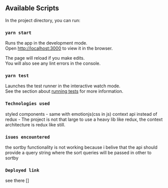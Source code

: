 
## Available Scripts

In the project directory, you can run:

### `yarn start`

Runs the app in the development mode.\
Open [http://localhost:3000](http://localhost:3000) to view it in the browser.

The page will reload if you make edits.\
You will also see any lint errors in the console.

### `yarn test`

Launches the test runner in the interactive watch mode.\
See the section about [running tests](https://facebook.github.io/create-react-app/docs/running-tests) for more information.

### `Technologies used `
styled components - same with emotionjs(css in js)
context api instead of redux - The project is not that large to use a heavy lib like redux, the context architecture is redux like still.
### `isues encountered`

the sortby functionality is not working because i belive that the api should provide a query string where the sort queries will be passed in other to sortby

### `Deployed link`
see there []